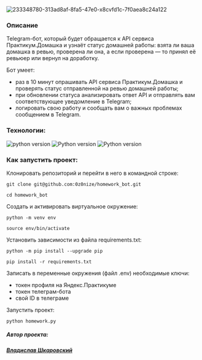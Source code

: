 ![233348780-313ad8af-8fa5-47e0-x8cvfd1c-7f0aea8c24a122](https://user-images.githubusercontent.com/112638163/234632117-c09cbbb2-0453-4f23-b49a-480af6e9d3b5.png)

### Описание

Telegram-бот, который будет обращается к API сервиса Практикум.Домашка и узнаёт статус домашней работы: взята ли ваша домашка в ревью, проверена ли она, а если проверена — то принял её ревьюер или вернул на доработку.

Бот умеет:
* раз в 10 минут опрашивать API сервиса Практикум.Домашка и проверять статус отправленной на ревью домашней работы;
* при обновлении статуса анализировать ответ API и отправлять вам соответствующее уведомление в Telegram;
* логировать свою работу и сообщать вам о важных проблемах сообщением в Telegram.

### Технологии:
![python version](https://img.shields.io/badge/Python-3.9.10-green?logo=python)
![Python version](https://img.shields.io/badge/dotenv-0.19.0-green?logo=python)
![Python version](https://img.shields.io/badge/telegram-bot-13.7-green?logo=python)

### Как запустить проект:

Клонировать репозиторий и перейти в него в командной строке:

```
git clone git@github.com:0z0nize/homework_bot.git
```

```
cd homework_bot
```

Cоздать и активировать виртуальное окружение:

```
python -m venv env
```

```
source env/bin/activate
```

Установить зависимости из файла requirements.txt:

```
python -m pip install --upgrade pip
```

```
pip install -r requirements.txt
```

Записать в переменные окружения (файл .env) необходимые ключи:

- токен профиля на Яндекс.Практикуме
- токен телеграм-бота
- свой ID в телеграме


Запустить проект:

```
python homework.py
```

##### Автор проекта:
##### [_Владислав Шкаровский_](https://github.com/0z0nize)
